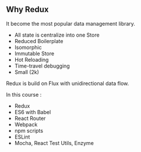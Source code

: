 ## Why Redux
It become the most popular data management library.
* All state is centralize into one Store
* Reduced Boilerplate
* Isomorphic
* Immutable Store
* Hot Reloading
* Time-travel debugging
* Small (2k)

Redux is build on Flux with unidirectional data flow.

In this course :
* Redux
* ES6 with Babel
* React Router
* Webpack
* npm scripts
* ESLint
* Mocha, React Test Utils, Enzyme
